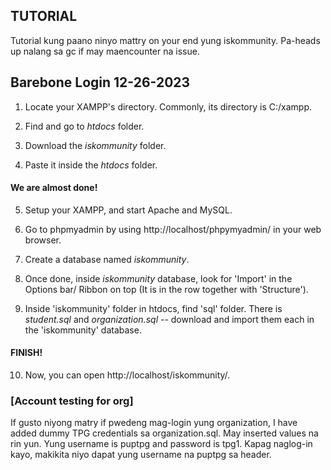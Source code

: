 ## TUTORIAL 

Tutorial kung paano ninyo mattry on your end yung iskommunity. Pa-heads up nalang sa gc if may maencounter na issue.

## Barebone Login 12-26-2023

1. Locate your XAMPP's directory. Commonly, its directory is C:/xampp.

2. Find and go to *htdocs* folder.

3. Download the *iskommunity* folder.

4. Paste it inside the *htdocs* folder.
   

#### We are almost done!


5. Setup your XAMPP, and start Apache and MySQL.

6. Go to phpmyadmin by using http://localhost/phpymyadmin/ in your web browser.

7. Create a database named *iskommunity*.

8. Once done, inside *iskommunity* database, look for 'Import' in the Options bar/ Ribbon on top (It is in the row together with 'Structure').

9. Inside 'iskommunity' folder in htdocs, find 'sql' folder. There is *student.sql* and *organization.sql* -- download and import them each in the 'iskommunity' database.


#### FINISH!


10. Now,  you can open http://localhost/iskommunity/.

### [Account testing for org]
If gusto niyong matry if pwedeng mag-login yung organization, I have added dummy TPG credentials sa organization.sql. May inserted values na rin yun. Yung username is puptpg and password is tpg1. Kapag naglog-in kayo, makikita niyo dapat yung username na puptpg sa header. 

